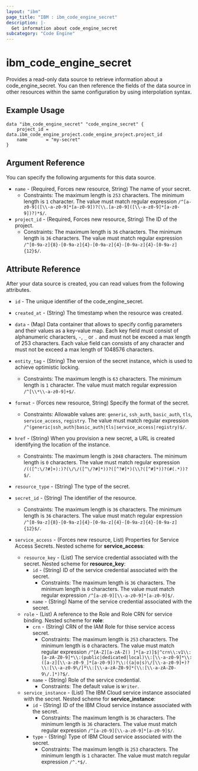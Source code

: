 ```yaml
---
layout: "ibm"
page_title: "IBM : ibm_code_engine_secret"
description: |-
  Get information about code_engine_secret
subcategory: "Code Engine"
---
```


# ibm_code_engine_secret

Provides a read-only data source to retrieve information about a code_engine_secret. You can then reference the fields of the data source in other resources within the same configuration by using interpolation syntax.

## Example Usage

```hcl
data "ibm_code_engine_secret" "code_engine_secret" {
	project_id = data.ibm_code_engine_project.code_engine_project.project_id
	name       = "my-secret"
}
```

## Argument Reference

You can specify the following arguments for this data source.

* `name` - (Required, Forces new resource, String) The name of your secret.
  * Constraints: The maximum length is `253` characters. The minimum length is `1` character. The value must match regular expression `/^[a-z0-9]([\\-a-z0-9]*[a-z0-9])?(\\.[a-z0-9]([\\-a-z0-9]*[a-z0-9])?)*$/`.
* `project_id` - (Required, Forces new resource, String) The ID of the project.
  * Constraints: The maximum length is `36` characters. The minimum length is `36` characters. The value must match regular expression `/^[0-9a-z]{8}-[0-9a-z]{4}-[0-9a-z]{4}-[0-9a-z]{4}-[0-9a-z]{12}$/`.

## Attribute Reference

After your data source is created, you can read values from the following attributes.

* `id` - The unique identifier of the code_engine_secret.
* `created_at` - (String) The timestamp when the resource was created.

* `data` - (Map) Data container that allows to specify config parameters and their values as a key-value map. Each key field must consist of alphanumeric characters, `-`, `_` or `.` and must not be exceed a max length of 253 characters. Each value field can consists of any character and must not be exceed a max length of 1048576 characters.

* `entity_tag` - (String) The version of the secret instance, which is used to achieve optimistic locking.
  * Constraints: The maximum length is `63` characters. The minimum length is `1` character. The value must match regular expression `/^[\\*\\-a-z0-9]+$/`.

* `format` - (Forces new resource, String) Specify the format of the secret.
  * Constraints: Allowable values are: `generic`, `ssh_auth`, `basic_auth`, `tls`, `service_access`, `registry`. The value must match regular expression `/^(generic|ssh_auth|basic_auth|tls|service_access|registry)$/`.

* `href` - (String) When you provision a new secret,  a URL is created identifying the location of the instance.
  * Constraints: The maximum length is `2048` characters. The minimum length is `0` characters. The value must match regular expression `/(([^:\/?#]+):)?(\/\/([^\/?#]*))?([^?#]*)(\\?([^#]*))?(#(.*))?$/`.

* `resource_type` - (String) The type of the secret.

* `secret_id` - (String) The identifier of the resource.
  * Constraints: The maximum length is `36` characters. The minimum length is `36` characters. The value must match regular expression `/^[0-9a-z]{8}-[0-9a-z]{4}-[0-9a-z]{4}-[0-9a-z]{4}-[0-9a-z]{12}$/`.

* `service_access` - (Forces new resource, List) Properties for Service Access Secrets.
Nested scheme for **service_access**:
	* `resource_key` - (List) The service credential associated with the secret.
	Nested scheme for **resource_key**:
		* `id` - (String) ID of the service credential associated with the secret.
		  * Constraints: The maximum length is `36` characters. The minimum length is `0` characters. The value must match regular expression `/^[a-z0-9][\\-a-z0-9]*[a-z0-9]$/`.
		* `name` - (String) Name of the service credential associated with the secret.
	* `role` - (List) A reference to the Role and Role CRN for service binding.
	Nested scheme for **role**:
		* `crn` - (String) CRN of the IAM Role for thise service access secret.
		  * Constraints: The maximum length is `253` characters. The minimum length is `0` characters. The value must match regular expression `/^[A-Z][a-zA-Z() ]*[a-z)]$|^crn\\:v1\\:[a-zA-Z0-9]*\\:(public|dedicated|local)\\:[\\-a-z0-9]*\\:([a-z][\\-a-z0-9_]*[a-z0-9])?\\:((a|o|s)\/[\\-a-z0-9]+)?\\:[\\-a-z0-9\/]*\\:[\\-a-zA-Z0-9]*(\\:[\\-a-zA-Z0-9\/.]*)?$/`.
		* `name` - (String) Role of the service credential.
		  * Constraints: The default value is `Writer`.
	* `service_instance` - (List) The IBM Cloud service instance associated with the secret.
	Nested scheme for **service_instance**:
		* `id` - (String) ID of the IBM Cloud service instance associated with the secret.
		  * Constraints: The maximum length is `36` characters. The minimum length is `36` characters. The value must match regular expression `/^[a-z0-9][\\-a-z0-9]*[a-z0-9]$/`.
		* `type` - (String) Type of IBM Cloud service associated with the secret.
		  * Constraints: The maximum length is `253` characters. The minimum length is `1` character. The value must match regular expression `/^.*$/`.

